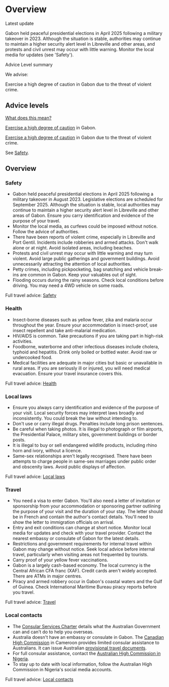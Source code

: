 # Overview

Latest update

Gabon held peaceful presidential elections in April 2025 following a military takeover in 2023. Although the situation is stable, authorities may continue to maintain a higher security alert level in Libreville and other areas, and protests and civil unrest may occur with little warning. Monitor the local media for updates (see 'Safety').

Advice Level summary

We advise:

Exercise a high degree of caution in Gabon due to the threat of violent crime.

## Advice levels

[What does this mean?](/before-you-go/travel-advice-explained/)

[Exercise a high degree of caution](https://www.smartraveller.gov.au/consular-services/travel-advice-explained#level2) in Gabon.

[Exercise a high degree of caution](https://www.smartraveller.gov.au/consular-services/travel-advice-explained#level2) in Gabon due to the threat of violent crime.

See [Safety](#safety).

## Overview

### Safety

* Gabon held peaceful presidential elections in April 2025 following a military takeover in August 2023. Legislative elections are scheduled for September 2025. Although the situation is stable, local authorities may continue to maintain a higher security alert level in Libreville and other areas of Gabon. Ensure you carry identification and evidence of the purpose of your travel.
* Monitor the local media, as curfews could be imposed without notice. Follow the advice of authorities.
* There have been reports of violent crime, especially in Libreville and Port Gentil. Incidents include robberies and armed attacks. Don't walk alone or at night. Avoid isolated areas, including beaches.
* Protests and civil unrest may occur with little warning and may turn violent. Avoid large public gatherings and government buildings. Avoid unnecessarily attracting the attention of local authorities.
* Petty crimes, including pickpocketing, bag snatching and vehicle break-ins are common in Gabon. Keep your valuables out of sight.
* Flooding occurs during the rainy seasons. Check local conditions before driving. You may need a 4WD vehicle on some roads.

Full travel advice: [Safety](#safety)

### Health

* Insect-borne diseases such as yellow fever, zika and malaria occur throughout the year. Ensure your accommodation is insect-proof, use insect repellent and take anti-malarial medication.
* HIV/AIDS is common. Take precautions if you are taking part in high-risk activities.
* Foodborne, waterborne and other infectious diseases include cholera, typhoid and hepatitis. Drink only boiled or bottled water. Avoid raw or undercooked food.
* Medical facilities are adequate in major cities but basic or unavailable in rural areas. If you are seriously ill or injured, you will need medical evacuation. Ensure your travel insurance covers this.

Full travel advice: [Health](#health)

### Local laws

* Ensure you always carry identification and evidence of the purpose of your visit. Local security forces may interpret laws broadly and inconsistently. You could break the law without intending to.
* Don't use or carry illegal drugs. Penalties include long prison sentences.
* Be careful when taking photos. It is illegal to photograph or film airports, the Presidential Palace, military sites, government buildings or border posts.
* It is illegal to buy or sell endangered wildlife products, including rhino horn and ivory, without a licence.
* Same-sex relationships aren't legally recognised. There have been attempts to charge people in same-sex marriages under public order and obscenity laws. Avoid public displays of affection.

Full travel advice: [Local laws](#local-laws)

### Travel

* You need a visa to enter Gabon. You'll also need a letter of invitation or sponsorship from your accommodation or sponsoring partner outlining the purpose of your visit and the duration of your stay. The letter should be in French and contain the author's contact details. You'll need to show the letter to immigration officials on arrival.
* Entry and exit conditions can change at short notice. Monitor local media for updates and check with your travel provider. Contact the nearest embassy or consulate of Gabon for the latest details.
* Restrictions and government requirements for internal travel within Gabon may change without notice. Seek local advice before internal travel, particularly when visiting areas not frequented by tourists.
* Carry proof of your yellow fever vaccinations.
* Gabon is a largely cash-based economy. The local currency is the Central African CFA franc (XAF). Credit cards aren't widely accepted. There are ATMs in major centres.
* Piracy and armed robbery occur in Gabon's coastal waters and the Gulf of Guinea. Check International Maritime Bureau piracy reports before you travel.

Full travel advice: [Travel](#travel)

### Local contacts

* The [Consular Services Charter](/node/46) details what the Australian Government can and can't do to help you overseas.
* Australia doesn't have an embassy or consulate in Gabon. The [Canadian High Commission](https://www.international.gc.ca/country-pays/cameroon-cameroun/yaounde.aspx?lang=eng) in Cameroon provides limited consular assistance to Australians. It can issue Australian [provisional travel documents](https://www.passports.gov.au/getting-passport-how-it-works/special-travel-documents).
* For full consular assistance, contact the [Australian High Commission in Nigeria](https://nigeria.highcommission.gov.au/aaja/contact-us.html).
* To stay up to date with local information, follow the Australian High Commission in Nigeria's social media accounts.

Full travel advice: [Local contacts](#local-contacts)